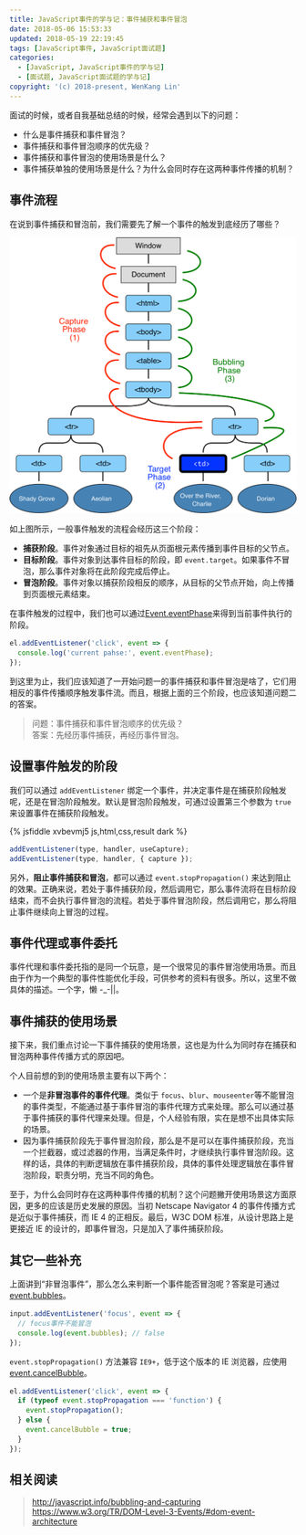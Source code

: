 ```yaml
---
title: JavaScript事件的学与记：事件捕获和事件冒泡
date: 2018-05-06 15:53:33
updated: 2018-05-19 22:19:45
tags: [JavaScript事件, JavaScript面试题]
categories:
  - [JavaScript, JavaScript事件的学与记]
  - [面试题, JavaScript面试题的学与记]
copyright: '(c) 2018-present, WenKang Lin'
---
```


面试的时候，或者自我基础总结的时候，经常会遇到以下的问题：

* 什么是事件捕获和事件冒泡？
* 事件捕获和事件冒泡顺序的优先级？
* 事件捕获和事件冒泡的使用场景是什么？
* 事件捕获单独的使用场景是什么？为什么会同时存在这两种事件传播的机制？

<!-- more -->

## 事件流程

在说到事件捕获和冒泡前，我们需要先了解一个事件的触发到底经历了哪些？

![事件触发流程](/images/eventflow.jpg)

如上图所示，一般事件触发的流程会经历这三个阶段：

* **捕获阶段**。事件对象通过目标的祖先从页面根元素传播到事件目标的父节点。
* **目标阶段**。事件对象到达事件目标的阶段，即 `event.target`。如果事件不冒泡，那么事件对象将在此阶段完成后停止。
* **冒泡阶段**。事件对象以捕获阶段相反的顺序，从目标的父节点开始，向上传播到页面根元素结束。

在事件触发的过程中，我们也可以通过[Event.eventPhase][event.eventphase]来得到当前事件执行的阶段。

```js
el.addEventListener('click', event => {
  console.log('current pahse:', event.eventPhase);
});
```

到这里为止，我们应该知道了一开始问题一的事件捕获和事件冒泡是啥了，它们用相反的事件传播顺序触发事件流。而且，根据上面的三个阶段，也应该知道问题二的答案。

> 问题：事件捕获和事件冒泡顺序的优先级？<br>
> 答案：先经历事件捕获，再经历事件冒泡。

## 设置事件触发的阶段

我们可以通过 `addEventListener` 绑定一个事件，并决定事件是在捕获阶段触发呢，还是在冒泡阶段触发。默认是冒泡阶段触发，可通过设置第三个参数为 `true` 来设置事件在捕获阶段触发。

{% jsfiddle xvbevmj5 js,html,css,result dark %}

```js
addEventListener(type, handler, useCapture);
addEventListener(type, handler, { capture });
```

另外，**阻止事件捕获和冒泡**，都可以通过 `event.stopPropagation()` 来达到阻止的效果。正确来说，若处于事件捕获阶段，然后调用它，那么事件流将在目标阶段结束，而不会执行事件冒泡的流程。若处于事件冒泡阶段，然后调用它，那么将阻止事件继续向上冒泡的过程。

## 事件代理或事件委托

事件代理和事件委托指的是同一个玩意，是一个很常见的事件冒泡使用场景。而且由于作为一个典型的事件性能优化手段，可供参考的资料有很多。所以，这里不做具体的描述。一个字，懒 -\_-||。

## 事件捕获的使用场景

接下来，我们重点讨论一下事件捕获的使用场景，这也是为什么为同时存在捕获和冒泡两种事件传播方式的原因吧。

个人目前想的到的使用场景主要有以下两个：

* 一个是**非冒泡事件的事件代理**。类似于 `focus`、`blur`、`mouseenter`等不能冒泡的事件类型，不能通过基于事件冒泡的事件代理方式来处理。那么可以通过基于事件捕获的事件代理来处理。但是，个人经验有限，实在是想不出具体实际的场景。
* 因为事件捕获阶段先于事件冒泡阶段，那么是不是可以在事件捕获阶段，充当一个拦截器，或过滤器的作用，当满足条件时，才继续执行事件冒泡阶段。这样的话，具体的判断逻辑放在事件捕获阶段，具体的事件处理逻辑放在事件冒泡阶段，职责分明，充当不同的角色。

至于，为什么会同时存在这两种事件传播的机制？这个问题撇开使用场景这方面原因，更多的应该是历史发展的原因。当初 Netscape Navigator 4 的事件传播方式是近似于事件捕获，而 IE 4 的正相反。最后，W3C DOM 标准，从设计思路上是更接近 IE 的设计的，即事件冒泡，只是加入了事件捕获阶段。

## 其它一些补充

上面讲到“非冒泡事件”，那么怎么来判断一个事件能否冒泡呢？答案是可通过 [event.bubbles][event.bubbles]。

```js
input.addEventListener('focus', event => {
  // focus事件不能冒泡
  console.log(event.bubbles); // false
});
```

`event.stopPropagation()` 方法兼容 `IE9+`，低于这个版本的 IE 浏览器，应使用 [event.cancelBubble][event.cancelbubble]。

```js
el.addEventListener('click', event => {
  if (typeof event.stopPropagation === 'function') {
    event.stopPropagation();
  } else {
    event.cancelBubble = true;
  }
});
```

## 相关阅读

> http://javascript.info/bubbling-and-capturing
> https://www.w3.org/TR/DOM-Level-3-Events/#dom-event-architecture

[event.eventphase]: https://developer.mozilla.org/en-US/docs/Web/API/Event/eventPhase
[event.bubbles]: https://developer.mozilla.org/en-US/docs/Web/API/Event/bubbles
[event.cancelbubble]: https://developer.mozilla.org/en-US/docs/Web/API/Event/cancelBubble
